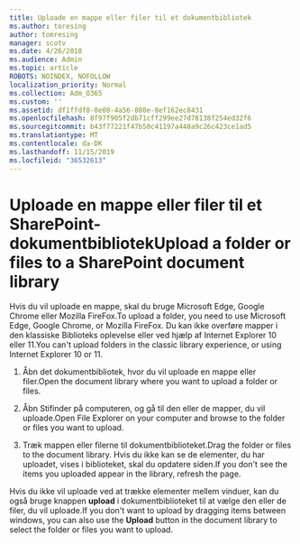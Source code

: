 ```yaml
---
title: Uploade en mappe eller filer til et dokumentbibliotek
ms.author: toresing
author: tomresing
manager: scotv
ms.date: 4/26/2018
ms.audience: Admin
ms.topic: article
ROBOTS: NOINDEX, NOFOLLOW
localization_priority: Normal
ms.collection: Adm_O365
ms.custom: ''
ms.assetid: df1ffdf0-8e08-4a56-880e-8ef162ec8431
ms.openlocfilehash: 8f97f905f2db71cff299ee27d78138f254ed32f6
ms.sourcegitcommit: b43f77221f47b50c41197a448a9c26c423ce1ad5
ms.translationtype: MT
ms.contentlocale: da-DK
ms.lasthandoff: 11/15/2019
ms.locfileid: "36532613"
---
```

# <a name="upload-a-folder-or-files-to-a-sharepoint-document-library"></a><span data-ttu-id="e6f76-102">Uploade en mappe eller filer til et SharePoint-dokumentbibliotek</span><span class="sxs-lookup"><span data-stu-id="e6f76-102">Upload a folder or files to a SharePoint document library</span></span>

<span data-ttu-id="e6f76-103">Hvis du vil uploade en mappe, skal du bruge Microsoft Edge, Google Chrome eller Mozilla FireFox.</span><span class="sxs-lookup"><span data-stu-id="e6f76-103">To upload a folder, you need to use Microsoft Edge, Google Chrome, or Mozilla FireFox.</span></span> <span data-ttu-id="e6f76-104">Du kan ikke overføre mapper i den klassiske Biblioteks oplevelse eller ved hjælp af Internet Explorer 10 eller 11.</span><span class="sxs-lookup"><span data-stu-id="e6f76-104">You can't upload folders in the classic library experience, or using Internet Explorer 10 or 11.</span></span>
  
1. <span data-ttu-id="e6f76-105">Åbn det dokumentbibliotek, hvor du vil uploade en mappe eller filer.</span><span class="sxs-lookup"><span data-stu-id="e6f76-105">Open the document library where you want to upload a folder or files.</span></span>
    
2. <span data-ttu-id="e6f76-106">Åbn Stifinder på computeren, og gå til den eller de mapper, du vil uploade.</span><span class="sxs-lookup"><span data-stu-id="e6f76-106">Open File Explorer on your computer and browse to the folder or files you want to upload.</span></span>
    
3. <span data-ttu-id="e6f76-107">Træk mappen eller filerne til dokumentbiblioteket.</span><span class="sxs-lookup"><span data-stu-id="e6f76-107">Drag the folder or files to the document library.</span></span> <span data-ttu-id="e6f76-108">Hvis du ikke kan se de elementer, du har uploadet, vises i biblioteket, skal du opdatere siden.</span><span class="sxs-lookup"><span data-stu-id="e6f76-108">If you don't see the items you uploaded appear in the library, refresh the page.</span></span> 
    
<span data-ttu-id="e6f76-109">Hvis du ikke vil uploade ved at trække elementer mellem vinduer, kan du også bruge knappen **upload** i dokumentbiblioteket til at vælge den eller de filer, du vil uploade.</span><span class="sxs-lookup"><span data-stu-id="e6f76-109">If you don't want to upload by dragging items between windows, you can also use the **Upload** button in the document library to select the folder or files you want to upload.</span></span> 
  

